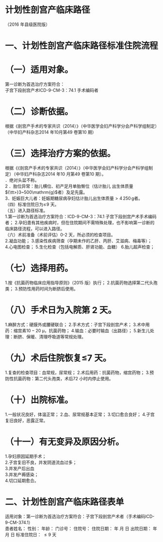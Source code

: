 # 计划性剖宫产临床路径  
（2016 年县级医院版）  
#     一、计划性剖宫产临床路径标准住院流程  
#     （一）适用对象。  
第一诊断为首选治疗方案符合：  
子宫下段剖宫产术ICD-9-CM-3：74.1 手术编码者  
#     （二）诊断依据。  
根据《剖宫产手术的专家共识（2014）》（中华医学会妇产科学分会产科学组制定）（中华妇产科杂志2014 年10月第49 卷第10 期）  
#     （三）选择治疗方案的依据。  
根据《《剖宫产手术的专家共识（2014）》（中华医学会妇产科学分会产科学组制定）（中华妇产科杂志2014 年10 月第49 卷第10 期）。  
．绝对头盆不称。  
2 ．胎位异常：胎儿横位、初产足月单胎臀位（估计胎儿 出生体质量${\tt>}3~500\mathrm{g}$者）及足先露。  
3．妊娠巨大儿者：妊娠期糖尿病孕妇估计胎儿出生体质量${>}4\,250\,\mathrm{g}$者。  
（四）标准住院日为$\leqslant\!9$ 天。  
（五）进入路径标准。  
1.第一诊断为首选治疗方案符合：ICD-9-CM-3：74.1 子宫下段剖宫产术手术编码者；   2.孕妇患有其他疾病时，但在住院期间不需特殊处理，也不影响第一诊断的临床路径流程，可以进入路径。  
（六）术前准备（术前评估）0-2 天，所必须的检查项目。  
2.凝血功能； 
  3.感染性疾病筛查（孕期未作的乙肝、丙肝、艾滋病、梅毒等）；  
4.心电图检查； 
  5.生化检查（包括电解质、肝肾功能、血糖）
  6.胎儿超声检查；  
#   （七）选择用药。  
1.按《抗菌药物临床应用指导原则》（2015 版）执行； 
  2.抗菌药物选择第二代头孢类； 
  3.预防性用药时间为断脐后使用。  
#   （八）手术日为入院第 2 天。  
1.麻醉方式：硬膜外或腰硬联合； 
  2.手术方式：子宫下段剖宫产术； 
  3.术中用药：缩宫素$10{-}20~\upmu$，抗菌药物； 
  4.输血：必要时输血（出路径）； 
  5.新生儿处理：断脐、保暖、清理呼吸道等常规处理。  
#   （九）术后住院恢复≤7 天。  
1.复查的检查项目：血常规，尿常规； 
  2.术后用药：抗菌药物，缩宫药物； 
  3.预防性抗菌药物：第二代头孢类，术后72 小时内停止使用。  
#   （十）出院标准。  
1.一般状况良好，体温正常； 
  2.血、尿常规基本正常； 
  3.切口愈合良好； 
  4.子宫复旧良好，恶露正常。  
#   （十一）有无变异及原因分析。  
1.孕妇原因延期手术；  
2.子宫复旧不良，并发阴道流血过多；  
3.并发产后出血  
3.并发产褥感染；  
4.切口延期愈合。  
# 二、计划性剖宫产临床路径表单  
适用对象：第一诊断为首选治疗方案符合：子宫下段剖宫产术者（手术编码ICD-9-CM-374.1）  
患者姓名：               性别：    年龄：    门诊号：    住院号：            住院日期：   年  月  日     出院日期：   年   月  日     标准住院日： ${\leqslant}9$ 天  
